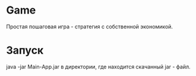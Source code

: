# Game
Простая пошаговая игра - стратегия с собственной экономикой.
# Запуск
java -jar Main-App.jar в директории, где находится скачанный jar - файл.
